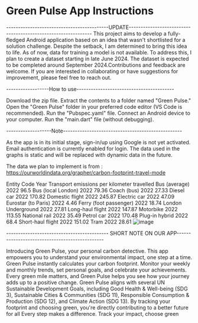 # Green Pulse App Instructions

-------------------------------------------UPDATE--------------------------------------------------------------
This project aims to develop a fully-fledged Android application based on an idea that wasn't shortlisted for a solution challenge. Despite the setback, I am determined to bring this idea to life.
As of now, data for training a model is not available. To address this, I plan to create a dataset starting in late June 2024. The dataset is expected to be completed around September 2024.Contributions and feedback are welcome. 
If you are interested in collaborating or have suggestions for improvement, please feel free to reach out.

------------------How to use-----------------------------------------

Download the zip file.
Extract the contents to a folder named "Green Pulse."
Open the "Green Pulse" folder in your preferred code editor (VS Code is recommended).
Run the "Pubspec.yaml" file.
Connect an Android device to your computer.
Run the "main.dart" file (without debugging).

-------------------Note--------------------------------------------------

As the app is in its initial stage, sign-in/up using Google is not yet activated.
Email authentication is currently enabled for login.
The data used in the graphs is static and will be replaced with dynamic data in the future.

The data we plan to implement is from : https://ourworldindata.org/grapher/carbon-footprint-travel-mode

Entity	Code	Year	Transport emissions per kilometer travelled
Bus (average)		2022	96.5
Bus (local London)		2022	79.36
Coach (bus)		2022	27.33
Diesel car		2022	170.82
Domestic flight		2022	245.87
Electric car		2022	47.09
Eurostar (to Paris)		2022	4.46
Ferry (foot passenger)		2022	18.74
London Underground		2022	27.81
Long-haul flight		2022	147.87
Motorbike		2022	113.55
National rail		2022	35.49
Petrol car		2022	170.48
Plug-in hybrid		2022	68.4
Short-haul flight		2022	151.02
Tram		2022	28.61
![image](https://github.com/Sudeep-T-Pillai/Green_Pulse/assets/125976279/1227b7fa-15c7-4f4f-a665-b78ba0b87b85)

-------------------------------------------  SHORT NOTE ON OUR APP-----------------------------------------------

Introducing Green Pulse, your personal carbon detective. This app empowers you to understand your environmental impact, one step at a time. Green Pulse instantly calculates your carbon footprint. Monitor your weekly and monthly trends, set personal goals, and celebrate your achievements. Every green mile matters, and Green Pulse helps you see how your journey adds up to a positive change.
 Green Pulse aligns with several UN Sustainable Development Goals, including Good Health & Well-being (SDG 3), Sustainable Cities & Communities (SDG 11), Responsible Consumption & Production (SDG 12), and Climate Action (SDG 13). By tracking your footprint and choosing green, you're directly contributing to a better future for all
Every step makes a difference. Track your impact, choose green



